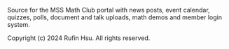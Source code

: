 Source for the MSS Math Club portal with news posts, event calendar, quizzes, polls, document and talk uploads, math demos and member login system.

Copyright (c) 2024 Rufin Hsu. All rights reserved.
